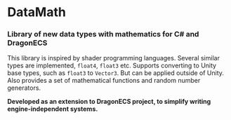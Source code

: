 # DataMath

### Library of new data types with mathematics for C# and DragonECS

This library is inspired by shader programming languages. Several similar types are implemented, `float4`, `float3` etc. Supports converting to Unity base types, such as `float3` to `Vector3`. But can be applied outside of Unity. Also provides a set of mathematical functions and random number generators.

**Developed as an extension to DragonECS project, to simplify writing engine-independent systems.**

